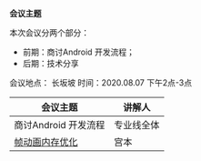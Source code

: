 **会议主题**

本次会议分两个部分：

- 前期：商讨Android 开发流程；
- 后期：技术分享

会议地点： 长坂坡  时间：2020.08.07       下午2点-3点

| 会议主题                                                     | 讲解人 |
| ------------------------------------------------------------ | ------ |
| 商讨Android 开发流程 | 专业线全体  |
| [帧动画内存优化](http://192.168.11.214:8087/android-team/androidteamtogether/blob/master/%E6%8A%80%E6%9C%AF%E5%88%86%E4%BA%AB%E4%BC%9A%E8%AE%AE/%E5%B8%A7%E5%8A%A8%E7%94%BB%E5%86%85%E5%AD%98%E4%BC%98%E5%8C%96.md) | 宫本 |

